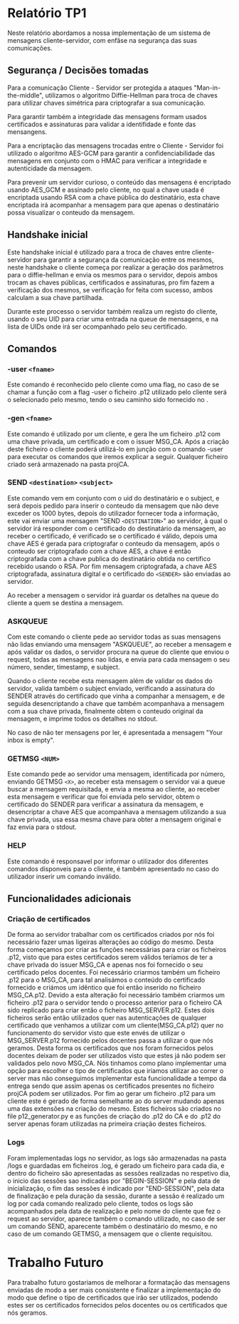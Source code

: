 # Relatório TP1

Neste relatório abordamos a nossa implementação de um sistema de mensagens cliente-servidor, com enfâse na segurança das suas comunicações.

## Segurança / Decisões tomadas

Para a comunicação Cliente - Servidor ser protegida a ataques "Man-in-the-middle", utilizamos o algoritmo Diffie-Hellman para troca de chaves para utilizar chaves simétrica para criptografar a sua comunicação. 

Para garantir também a integridade das mensagens formam usados certificados e assinaturas para validar a identifidade e fonte das mensangens.

Para a encriptação das mensagens trocadas entre o Cliente - Servidor foi utilizado o algoritmo AES-GCM para garantir a confidenciabilidade das mensagens em conjunto com o HMAC para verificar a integridade e autenticidade da mensagem.

Para prevenir um servidor curioso, o conteúdo das mensagens é encriptado usando AES_GCM e assinado pelo cliente, no qual a chave usada é encriptada usando RSA com a chave pública do destinatário, esta chave encriptada irá acompanhar a mensagem para que apenas o destinatário possa visualizar o conteudo da mensagem.

## Handshake inicial

Este handshake inicial é utilizado para a troca de chaves entre cliente-servidor para garantir a segurança da comunicação entre os mesmos, neste handshake o cliente começa por realizar a geração dos parâmetros para o diffie-hellman e envia os mesmos para o servidor, depois ambos trocam as chaves públicas, certificados e assinaturas, pro fim fazem a verificação dos mesmos, se verificação for feita com sucesso, ambos calculam a sua chave partilhada.

Durante este processo o servidor também realiza um registo do cliente, usando o seu UID para criar uma entrada na queue de mensagens, e na lista de UIDs onde irá ser ocompanhado pelo seu certificado.

## Comandos

### -user `<fname>`

Este comando é reconhecido pelo cliente como uma flag, no caso de se chamar a função com a flag -user <fname> o ficheiro .p12 utilizado pelo cliente será o selecionado pelo mesmo, tendo o seu caminho sido fornecido no <fname>.


### -gen `<fname>`

Este comando é utilizado por um cliente, e gera lhe um ficheiro .p12 com uma chave privada, um certificado e com o issuer MSG_CA. Após a criação deste ficheiro o cliente poderá utilizá-lo em junção com o comando -user para executar os comandos que iremos explicar a seguir. Qualquer ficheiro criado será armazenado na pasta projCA.

### SEND `<destination>` `<subject>` 

Este comando vem em conjunto com o uid do destinatário e o subject, e será depois pedido para inserir o conteudo da mensagem que não deve exceder os 1000 bytes, depois do utilizador fornecer toda a informação, este vai enviar uma mensagem "SEND `<DESTINATION>`" ao servidor, à qual o servidor irá responder com o certificado do destinatário da mensagem, ao receber o certificado, é verificado se o certificado é válido, depois uma chave AES é gerada para criptografar o conteudo da mensagem, após o conteudo ser criptografado com a chave AES, a chave é então criptografada com a chave publica do destinatário obtida no certifico recebido usando o RSA. Por fim mensagem criptografada, a chave AES criptografada, assinatura digital e o certificado do `<SENDER>` são enviadas ao servidor.

Ao receber a mensagem o servidor irá guardar os detalhes na queue do cliente a quem se destina a mensagem.

### ASKQUEUE

Com este comando o cliente pede ao servidor todas as suas mensagens não lidas enviando uma mensagem "ASKQUEUE", ao receber a mensagem e após validar os dados, o servidor procura na queue do cliente que enviou o request, todas as mensagens nao lidas, e envia para cada mensagem o seu número, sender, timestamp, e subject.

Quando o cliente recebe esta mensagem além de validar os dados do servidor, valida também o subject enviado, verificando a assinatura do SENDER através do certificado que vinha a companhar a mensagem, e de seguida desencriptando a chave que também acompanhava a mensagem com a sua chave privada, finalmente obtem o conteudo original da mensagem, e imprime todos os detalhes no stdout.

No caso de não ter mensagens por ler, é apresentada a mensagem "Your inbox is empty".

### GETMSG `<NUM>`

Este comando pede ao servidor uma mensagem, identificada por número, enviando GETMSG `<X>`, ao receber esta mensagem o servidor vai a queue buscar a mensagem requisitada, e envia a mesma ao cliente, ao receber esta mensagem e verificar que foi enviada pelo servidor, obtem o certificado do SENDER para verificar a assinatura da mensagem, e desencriptar a chave AES que acompanhava a mensagem utilizando a sua chave privada, usa essa mesma chave para obter a mensagem original e faz envia para o stdout.

### HELP

Este comando é responsavel por informar o utilizador dos diferentes comandos disponveis para o cliente, é também apresentado no caso do utilizador inserir um comando inválido.

## Funcionalidades adicionais

### Criação de certificados

De forma ao servidor trabalhar com os certificados criados por nós foi necessário fazer umas ligeiras alterações ao código do mesmo. Desta forma começamos por criar as funções necessárias para criar os ficheiros .p12, visto que para estes certificados serem válidos teríamos de ter a chave privada do issuer MSG_CA e apenas nos foi fornecido o seu certificado pelos docentes. Foi necessário criarmos também um ficheiro .p12 para o MSG_CA, para tal analisámos o conteúdo do certificado fornecido e criámos um idêntico que foi então inserido no ficheiro MSG_CA.p12. 
Devido a esta alteração foi necessário também criarmos um ficheiro .p12 para o servidor tendo o processo anterior para o ficheiro CA sido replicado para criar então o ficheiro MSG_SERVER.p12. Estes dois ficheiros serão então utilizados quer nas autenticações de qualquer certificado que venhamos a utilizar com um cliente(MSG_CA.p12) quer no funcionamento do servidor visto que este envés de utilizar o MSG_SERVER.p12 fornecido pelos docentes passa a utilizar o que nós geramos.
Desta forma os certificados que nos foram fornecidos pelos docentes deixam de poder ser utilizados visto que estes já não podem ser validados pelo novo MSG_CA. Nós tinhamos como plano implementar uma opção para escolher o tipo de certificados que iríamos utilizar ao correr o server mas não conseguimos implementar esta funcionalidade a tempo da entrega sendo que assim apenas os certificados presentes no ficheiro projCA podem ser utilizados.
Por fim ao gerar um ficheiro .p12 para um cliente este é gerado de forma semelhante ao do server mudando apenas uma das extensões na criação do mesmo. Estes ficheiros são criados no file p12_generator.py e as funções de criação do .p12 do CA e do .p12 do server apenas foram utilizadas na primeira criação destes ficheiros.

### Logs

Foram implementadas logs no servidor, as logs são armazenadas na pasta /logs e guardadas em ficheiros .log, é gerado um ficheiro para cada dia, e dentro do ficheiro são apresentadas as sessões realizadas no respetivo dia, o inicio das sessões sao indicadas por "BEGIN-SESSION" e pela data de inicialização, o fim das sessões é indicado por "END-SESSION", pela data de finalização e pela duração da sessão, durante a sessão é realizado um log por cada comando realizado pelo cliente, todos os logs são acompanhados pela data de realização e pelo nome do cliente que fez o request ao servidor, aparece também o comando utilizado, no caso de ser um comando SEND, aparecente também o destinatário do mesmo, e no caso de um comando GETMSG, a mensagem que o cliente requisitou.

# Trabalho Futuro

Para trabalho futuro gostariamos de melhorar a formatação das mensagens enviadas de modo a ser mais consistente e finalizar a implementação do modo que define o tipo de certificados que irão ser utilizados, podendo estes ser os certificados fornecidos pelos docentes ou os certificados que nós geramos.
